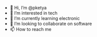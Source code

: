 - 👋 Hi, I’m @pketya
- 👀 I’m interested in tech
- 🌱 I’m currently learning electronic
- 💞️ I’m looking to collaborate on software
- 📫 How to reach me 

<!---
pketya/pketya is a ✨ special ✨ repository because its `README.md` (this file) appears on your GitHub profile.
You can click the Preview link to take a look at your changes.
--->
